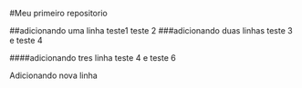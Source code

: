 #Meu primeiro repositorio

##adicionando uma linha
teste1 teste 2
###adicionando duas linhas
teste 3 e teste 4

####adicionando tres linha
teste 4 e teste 6

Adicionando nova linha
